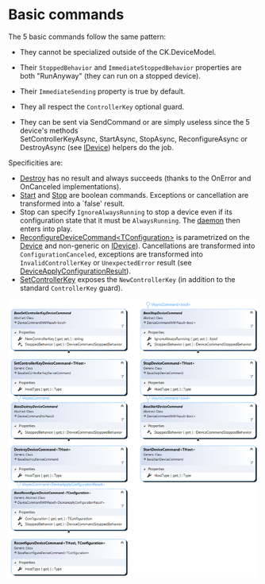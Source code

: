 # Basic commands

The 5 basic commands follow the same pattern:

- They cannot be specialized outside of the CK.DeviceModel.

- Their `StoppedBehavior` and `ImmediateStoppedBehavior` properties are both "RunAnyway" (they can run on a stopped device).

- Their `ImmediateSending` property is true by default.

- They all respect the `ControllerKey` optional guard.

- They can be sent via SendCommand or are simply useless since the 5 device's methods  
SetControllerKeyAsync, StartAsync, StopAsync, ReconfigureAsync or DestroyAsync (see [IDevice](../../Device/IDevice.cs)) helpers
do the job.

Specificities are:
- [Destroy](BaseDestroyDeviceCommand.cs) has no result and always succeeds (thanks to the OnError and OnCanceled implementations).
- [Start](StartDeviceCommand.cs) and [Stop](StopDeviceCommand.cs) are boolean commands. Exceptions or cancellation are transformed into a `false' result.
- Stop can specify `IgnoreAlwaysRunning` to stop a device even if its configuration state that it must be `AlwaysRunning`. The [daemon](../../Daemon) then enters into play.
- [ReconfigureDeviceCommand&lt;TConfiguration&gt;](ConfigureDeviceCommand.cs) is parametrized on the [Device](../../Device/Device.cs) and non-generic on [IDevice](../../Device/IDevice.cs)).
   Cancellations are transformed into `ConfigurationCanceled`, exceptions are transformed into `InvalidControllerKey` or `UnexpectedError` result (see [DeviceApplyConfigurationResult](../../Host/DeviceApplyConfigurationResult.cs)).
- [SetControllerKey](SetControllerKeyDeviceCommand.cs) exposes the `NewControllerKey` (in addition to the standard `ControllerKey` guard).

![The 5 basic commands](/../../../Common/Doc/BasicCommands.png)

